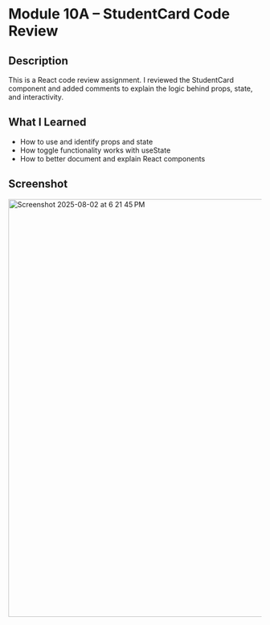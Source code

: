 # Module 10A – StudentCard Code Review

## Description

This is a React code review assignment. I reviewed the StudentCard component and added comments to
explain the logic behind props, state, and interactivity.

## What I Learned

- How to use and identify props and state
- How toggle functionality works with useState
- How to better document and explain React components

## Screenshot
<img width="1502" height="832" alt="Screenshot 2025-08-02 at 6 21 45 PM" src="https://github.com/user-attachments/assets/aad0a3c6-8cf0-479e-ba9c-30d164551d8b" />
